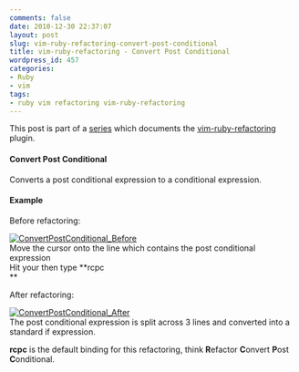 ```yaml
---
comments: false
date: 2010-12-30 22:37:07
layout: post
slug: vim-ruby-refactoring-convert-post-conditional
title: vim-ruby-refactoring - Convert Post Conditional
wordpress_id: 457
categories:
- Ruby
- vim
tags:
- ruby vim refactoring vim-ruby-refactoring
---
```


This post is part of a [series](http://justinram.wordpress.com/2010/12/30/vim-ruby-refactoring-series/) which documents the [vim-ruby-refactoring](https://github.com/ecomba/vim-ruby-refactoring) plugin.

 

#### Convert Post Conditional 

 

Converts a post conditional expression to a conditional expression.

 

#### Example

 

Before refactoring:

 

[![ConvertPostConditional_Before](http://justinram.files.wordpress.com/2010/12/convertpostconditional_before_thumb.png)](http://justinram.files.wordpress.com/2010/12/convertpostconditional_before.png)       
Move the cursor onto the line which contains the post conditional expression       
Hit your **<leader-key>** then type **rcpc        
**

 

After refactoring:

 

[![ConvertPostConditional_After](http://justinram.files.wordpress.com/2010/12/convertpostconditional_after_thumb.png)](http://justinram.files.wordpress.com/2010/12/convertpostconditional_after.png)       
The post conditional expression is split across 3 lines and converted into a standard if expression.

 

**rcpc** is the default binding for this refactoring, think **R**efactor **C**onvert **P**ost **C**onditional.
